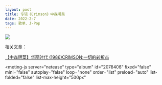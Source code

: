 ```yaml
---
layout: post
title: 专辑《Crimson》中森明菜
date: 2022-2-7
tags: 歌单、J-Pop
---
```


![](https://cdn.jsdelivr.net/gh/Robert1037/rsc/img/crimson.webp)

相关文章：

<a href="https://www.bilibili.com/read/cv11236502" target="_blank">【中森明菜】华丽时代 (1986)CRIMSON:一切的转折点</a>


<style>
    @import url(https://cdn.jsdelivr.net/npm/aplayer/dist/APlayer.min.css);
</style>
<script src="https://cdn.jsdelivr.net/npm/aplayer/dist/APlayer.min.js"></script>
<script src="https://cdn.jsdelivr.net/npm/meting@2.0.1/dist/Meting.min.js"></script>
<meting-js 
	server="netease" 
	type="album" 
	id="2078406"
	fixed="false"
	mini="false"
	autoplay="false"
	loop="none"
	order="list"
	preload="auto"
	list-folded="false"
	list-max-height="500px" 

></meting-js>
